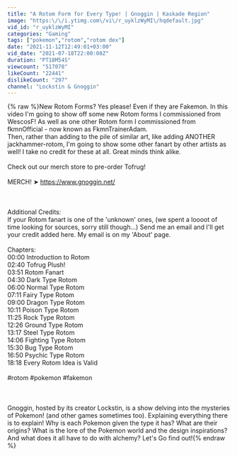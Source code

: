 ```yaml
---
title: "A Rotom Form for Every Type! | Gnoggin | Kaskade Region"
image: "https:\/\/i.ytimg.com\/vi\/r_uyklzWyMI\/hqdefault.jpg"
vid_id: "r_uyklzWyMI"
categories: "Gaming"
tags: ["pokemon","rotom","rotom dex"]
date: "2021-11-12T12:49:01+03:00"
vid_date: "2021-07-18T22:00:08Z"
duration: "PT18M54S"
viewcount: "517078"
likeCount: "22441"
dislikeCount: "297"
channel: "Lockstin & Gnoggin"
---
```

{% raw %}New Rotom Forms? Yes please! Even if they are Fakemon. In this video I'm going to show off some new Rotom forms I commissioned from WescosF! As well as one other Rotom form I commissioned from fkmnOfficial - now known as FkmnTrainerAdam. <br />Then, rather than adding to the pile of similar art, like adding ANOTHER jackhammer-rotom, I'm going to show some other fanart by other artists as well! I take no credit for these at all. Great minds think alike. <br /><br />Check out our merch store to pre-order Tofrug!<br /><br />MERCH!  ➤   <a rel="nofollow" target="blank" href="https://www.gnoggin.net/">https://www.gnoggin.net/</a><br /><br /><br /><br />Additional Credits:<br />If your Rotom fanart is one of the 'unknown' ones, (we spent a loooot of time looking for sources, sorry still though...) Send me an email and I'll get your credit added here. My email is on my 'About' page. <br /><br />Chapters:<br />00:00 Introduction to Rotom<br />02:40 Tofrug Plush!<br />03:51 Rotom Fanart<br />04:30 Dark Type Rotom<br />06:00 Normal Type Rotom<br />07:11 Fairy Type Rotom<br />09:00 Dragon Type Rotom<br />10:11 Poison Type Rotom<br />11:25 Rock Type Rotom<br />12:26 Ground Type Rotom<br />13:17 Steel Type Rotom<br />14:06 Fighting Type Rotom<br />15:30 Bug Type Rotom<br />16:50 Psychic Type Rotom<br />18:18 Every Rotom Idea is Valid<br /><br />#rotom #pokemon #fakemon<br /><br /><br /><br />Gnoggin, hosted by its creator Lockstin, is a show delving into the mysteries of Pokemon! (and other games sometimes too). Explaining everything there is to explain! Why is each Pokemon given the type it has? What are their origins? What is the lore of the Pokemon world and the design inspirations? And what does it all have to do with alchemy? Let's Go find out!{% endraw %}

